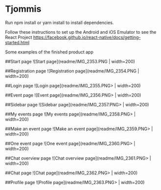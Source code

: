 # Tjommis

Run npm install or  yarn install to install dependencies.

Follow these instructions to set up the Android and iOS Emulator to see the React Project
<https://facebook.github.io/react-native/docs/getting-started.html>

Some examples of the finished product app

##Start page
![Start page](readme/IMG_2353.PNG | width=200)

##Registration page
![Registration page](readme/IMG_2354.PNG | width=200)

##Login page
![Login page](readme/IMG_2355.PNG> | width=200)

##Event page
![Event page](readme/IMG_2356.PNG> | width=200)

##Sidebar page
![Sidebar page](readme/IMG_2357.PNG> | width=200)

##My events page
![My events page](readme/IMG_2358.PNG> | width=200)

##Make an event page
![Make an event page](readme/IMG_2359.PNG> | width=200)

##One event page
![One event page](readme/IMG_2360.PNG> | width=200)

##Chat overview page
![Chat overview page](readme/IMG_2361.PNG> | width=200)

##Chat page
![Chat page](readme/IMG_2362.PNG> | width=200)

##Profile page
![Profile page](readme/IMG_2363.PNG> | width=200)
